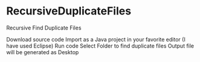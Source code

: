 # RecursiveDuplicateFiles
Recursive Find Duplicate Files

Download source code
Import as a Java project in your favorite editor (I have used Eclipse)
Run code
Select Folder to find duplicate files
Output file will be generated as Desktop

